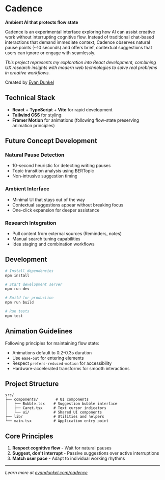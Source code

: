 # Cadence

**Ambient AI that protects flow state**

Cadence is an experimental interface exploring how AI can assist creative work without interrupting cognitive flow. Instead of traditional chat-based interactions that demand immediate context, Cadence observes natural pause points (~10 seconds) and offers brief, contextual suggestions that users can ignore or engage with seamlessly.

_This project represents my exploration into React development, combining UX research insights with modern web technologies to solve real problems in creative workflows._

Created by [Evan Dunkel](https://evandunkel.com/cadence)

## Technical Stack

- **React** + **TypeScript** + **Vite** for rapid development
- **Tailwind CSS** for styling
- **Framer Motion** for animations (following flow-state preserving animation principles)

## Future Concept Development

### Natural Pause Detection

- 10-second heuristic for detecting writing pauses
- Topic transition analysis using BERTopic
- Non-intrusive suggestion timing

### Ambient Interface

- Minimal UI that stays out of the way
- Contextual suggestions appear without breaking focus
- One-click expansion for deeper assistance

### Research Integration

- Pull content from external sources (Reminders, notes)
- Manual search tuning capabilities
- Idea staging and combination workflows

## Development

```bash
# Install dependencies
npm install

# Start development server
npm run dev

# Build for production
npm run build

# Run tests
npm test
```

## Animation Guidelines

Following principles for maintaining flow state:

- Animations default to 0.2-0.3s duration
- Use `ease-out` for entering elements
- Respect `prefers-reduced-motion` for accessibility
- Hardware-accelerated transforms for smooth interactions

## Project Structure

```
src/
├── components/        # UI components
│   ├── Bubble.tsx    # Suggestion bubble interface
│   ├── Caret.tsx     # Text cursor indicators
│   └── ui/           # Shared UI components
├── lib/              # Utilities and helpers
└── main.tsx          # Application entry point
```

## Core Principles

1. **Respect cognitive flow** - Wait for natural pauses
2. **Suggest, don't interrupt** - Passive suggestions over active interruptions
3. **Match user pace** - Adapt to individual working rhythms

---

_Learn more at [evandunkel.com/cadence](https://evandunkel.com/cadence)_
